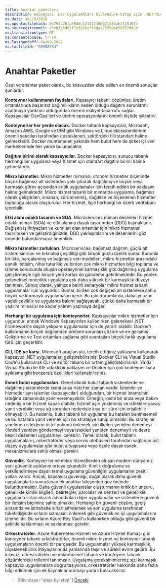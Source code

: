 ```yaml
---
title: Anahtar paketleri
description: Kapsayıcı .NET Uygulamaları kılavuzu/e-kitap için .NET Microservices Architecture'dan önemli paketleri alın, avantajlar ve dezavantajlar, tasarım ve geliştirme için DDD desenleri gibi bir mikrohizmet mimarisi ni kullanırken ilgili üst düzey sorunlara hızlı bir şekilde göz atın, esneklik, güvenlik ve orkestratörlerin kullanımı.
ms.date: 10/19/2018
ms.openlocfilehash: 0e793a76fa59d6c131422480071d85ab3f18102c
ms.sourcegitcommit: e3cbf26d67f7e9286c7108a2752804050762d02d
ms.translationtype: MT
ms.contentlocale: tr-TR
ms.lasthandoff: 04/09/2020
ms.locfileid: "80988784"
---
```

# <a name="key-takeaways"></a>Anahtar Paketler

Özet ve anahtar paket olarak, bu kılavuzdan elde edilen en önemli sonuçlar şunlardır.

**Konteyner kullanmanın faydaları.** Kapsayıcı tabanlı çözümler, üretim ortamlarında başarısız bağımlılıkların neden olduğu dağıtım sorunlarını azaltmaya yardımcı olduğundan önemli maliyet tasarrufu sağlar. Kapsayıcılar DevOps'leri ve üretim operasyonlarını önemli ölçüde iyileştirir.

**Konteynerler her yerde olacak.** Docker tabanlı kapsayıcılar, Microsoft, Amazon AWS, Google ve IBM gibi Windows ve Linux ekosistemlerinin önemli satıcıları tarafından desteklenen, sektördeki fiili standart haline gelmektedir. Docker muhtemelen yakında hem bulut hem de şirket içi veri merkezlerinde her yerde bulunacaktır.

**Dağıtım birimi olarak kapsayıcılar.** Docker kapsayıcısı, sunucu tabanlı herhangi bir uygulama veya hizmet için standart dağıtım birimi haline gelmektedir.

**Mikro hizmetler.** Mikro hizmetler mimarisi, otonom hizmetler biçiminde birçok bağımsız alt sistemden yola çıkarak dağıtılmış ve büyük veya karmaşık görev açısından kritik uygulamalar için tercih edilen bir yaklaşım haline gelmektedir. Mikro hizmet tabanlı bir mimaride uygulama, bağımsız olarak geliştirilen, sınanan, sürümlenmiş, dağıtılan ve ölçeklenen hizmetler topluluğu olarak oluşturulur. Her hizmet, ilgili herhangi bir özerk veritabanı içerebilir.

**Etki alanı odaklı tasarım ve SOA.** Microservices mimari desenleri hizmet odaklı mimari (SOA) ve etki alanına dayalı tasarımdan (DDD) kaynaklanır. Değişen iş ihtiyaçları ve kuralları olan ortamlar için mikro hizmetler tasarlarken ve geliştirdiğinizde, DDD yaklaşımlarını ve desenlerini göz önünde bulundurmanız önemlidir.

**Mikro hizmetler zorlukları.** Microservices, bağımsız dağıtım, güçlü alt sistem sınırları ve teknoloji çeşitliliği gibi birçok güçlü özellik sunar. Bununla birlikte, parçalanmış ve bağımsız veri modelleri, mikro hizmetler arasındaki esnek iletişim, nihai tutarlılık ve birden çok mikro hizmetten bilgi toplama ve izleme sonucunda oluşan operasyonel karmaşıklık gibi dağıtılmış uygulama geliştirmeyle ilgili birçok yeni zorluk da gündeme getirilmektedir. Bu yönleri geleneksel monolitik uygulama çok daha yüksek bir karmaşıklık düzeyi tanıtmak. Sonuç olarak, yalnızca belirli senaryolar mikro hizmet tabanlı uygulamalar için uygundur. Bunlar, birden çok değişen alt sistemlere sahip büyük ve karmaşık uygulamaları içerir. Bu gibi durumlarda, daha iyi uzun vadeli çeviklik ve uygulama bakımı sağlayacak, çünkü daha karmaşık bir yazılım mimarisi ne kadar yatırım yapmaya değer.

**Herhangi bir uygulama için konteynerler.** Kapsayıcılar mikro hizmetler için uygundur, ancak Windows Kapsayıcıları kullanırken geleneksel .NET Framework'e dayalı yekpare uygulamalar için de yararlı olabilir. Docker'ı kullanmanın birçok dağıtımdan üretime sorunları çözme ve en gelişmiş Geliştirme ve Test ortamları sağlama gibi avantajları birçok farklı uygulama türü için geçerlidir.

**CLI, IDE'ye karşı.** Microsoft araçları yla, tercih ettiğiniz yaklaşımı kullanarak kapsayıcı .NET uygulamaları geliştirebilirsiniz. Docker CLI ve Visual Studio Code'u kullanarak CLI ve editör tabanlı bir ortam geliştirebilirsiniz. Ya da Visual Studio ile IDE odaklı bir yaklaşım ve Docker için çok konteyner hata ayıklama gibi benzersiz özellikleri kullanabilirsiniz.

**Esnek bulut uygulamaları.** Genel olarak bulut tabanlı sistemlerde ve dağıtılmış sistemlerde kısmi arıza riski her zaman vardır. İstemler ve hizmetler ayrı işlemler (kapsayıcılar) olduğundan, bir hizmet istemcinin isteğine zamanında yanıt veremeyebilir. Örneğin, kısmi bir arıza veya bakım nedeniyle bir hizmet kapalı olabilir; hizmet aşırı yüklenmiş ve isteklere yavaş yanıt verebilir; veya ağ sorunları nedeniyle kısa bir süre için erişilebilir olmayabilir. Bu nedenle, bulut tabanlı bir uygulama bu hataları benimsemeli ve bu hatalara yanıt vermek için bir stratejiye sahip olmalıdır. Bu stratejiler, yinelenen isteklerin üstel yükünü önlemek için ilkeleri yeniden denemeyi (iletileri yeniden göndermeyi veya istekleri yeniden denemeyi) ve devre kesici desenleri uygulamayı içerebilir. Temel olarak, bulut tabanlı uygulamaların, orkestratörler veya servis otobüsleri tarafından sağlanan üst düzey uygulamalar gibi bulut altyapısına veya özele dayalı esnek mekanizmalara sahip olması gerekir.

**Güvenlik.** Konteyner ler ve mikro hizmetlerden oluşan modern dünyamız yeni güvenlik açıklarını ortaya çıkarabilir. Kimlik doğrulama ve yetkilendirmeye dayalı temel uygulama güvenliğini uygulamanın çeşitli yolları vardır. Ancak, kapsayıcı güvenliği, doğal olarak daha güvenli uygulamalarla sonuçlanan ek anahtar bileşenleri göz önünde bulundurmalıdır. Daha güvenli uygulamalar oluşturmanın kritik bir unsuru, genellikle kimlik bilgileri, belirteçler, parolalar ve benzeri ve genellikle uygulama sırları olarak adlandırılan diğer uygulamalar ve sistemlerle güvenli bir iletişim biçimine sahip olmaktır. Herhangi bir güvenli çözüm, geçiş sırasında ve istirahatte sırları şifrelemek ve son uygulama tarafından tüketildiğinde sırların sızmasını önlemek gibi güvenlik en iyi uygulamalarını izlemelidir. Bu sırların Azure Key Vault'u kullanırken olduğu gibi güvenli bir şekilde saklanması ve saklanması gerekir.

**Orkestratörler.** Azure Kubernetes Hizmeti ve Azure Hizmet Kumaşı gibi konteyner tabanlı orkestratörler, önemli mikro hizmet ve konteyner tabanlı uygulamaların önemli bir parçasıdır. Bu uygulamalar yüksek karmaşıklık, ölçeklenebilirlik ihtiyaçlarını da yanlarında taşır ve sürekli evrim geçirir. Bu kılavuz, orkestratörleri ve mikrohizmet tabanlı ve konteyner tabanlı çözümlerdeki rollerini tanıtmıştır. Uygulama gereksinimleriniz sizi karmaşık kapsayıcı uygulamalara doğru taşıyorsa, orkestratörler hakkında daha fazla bilgi edinmek için ek kaynaklar aramayı yararlı bulacaksınız.

>[!div class="step-by-step"]
>[Önceki](secure-net-microservices-web-applications/azure-key-vault-protects-secrets.md)
